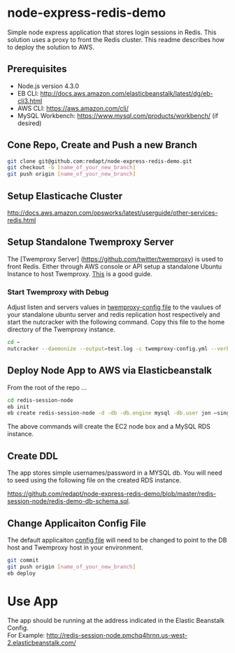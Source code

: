 # node-express-redis-demo
Simple node express application that stores login sessions in Redis.  This solution uses a proxy to front the Redis cluster. This readme describes how to deploy the solution to AWS.

## Prerequisites
+ Node.js version 4.3.0
+ EB CLI: http://docs.aws.amazon.com/elasticbeanstalk/latest/dg/eb-cli3.html
+ AWS CLI: https://aws.amazon.com/cli/
+ MySQL Workbench:  https://www.mysql.com/products/workbench/ (if desired)

## Cone Repo, Create and Push a new Branch
```bash
git clone git@github.com:redapt/node-express-redis-demo.git
git checkout -b [name_of_your_new_branch]
git push origin [name_of_your_new_branch]
```
## Setup Elasticache Cluster
http://docs.aws.amazon.com/opsworks/latest/userguide/other-services-redis.html

## Setup Standalone Twemproxy Server
The [Twemproxy Server] (https://github.com/twitter/twemproxy) is used to front Redis. 
Either through AWS console or API setup a standalone Ubuntu Instance to host Twemproxy. [This](http://www.icchasethi.com/setting-up-horizontal-scaling-with-redis-using-twemproxy-elasticache-and-ec2/) is a good guide.

### Start Twemproxy with Debug 
Adjust listen and servers values in [twemproxy-config file](https://github.com/redapt/node-express-redis-demo/blob/master/twemproxy/twemproxy-config.yml) to the vaulues of your standalone ubuntu server and redis replication host respectively and start the nutcracker with the following command. Copy this file to the home directory of the Twemproxy instance.
```bash
cd ~
nutcracker --daemonize --output=test.log -c twemproxy-config.yml --verbose=11
```
##  Deploy Node App to AWS via Elasticbeanstalk

From the root of the repo ...

```bash
cd redis-session-node
eb init
eb create redis-session-node -d -db -db.engine mysql -db.user jon —single
```
The above commands will create the EC2 node box and a MySQL RDS instance.

## Create DDL

The app stores simple usernames/password in a MYSQL db. You will need to seed using the following file on the created RDS instance.

https://github.com/redapt/node-express-redis-demo/blob/master/redis-session-node/redis-demo-db-schema.sql.  

## Change Applicaiton Config File

The default applicaiton [config file](https://github.com/redapt/node-express-redis-demo/blob/master/redis-session-node/config/default.json)  will need to be changed to point to the DB host and Twemproxy host in your environment.

```bash
git commit
git push origin [name_of_your_new_branch]
eb deploy
```

# Use App
The app should be running at the address indicated in the Elastic Beanstalk Config.  
For Example: http://redis-session-node.pmchq4hrnn.us-west-2.elasticbeanstalk.com/


